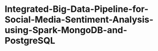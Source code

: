 # Integrated-Big-Data-Pipeline-for-Social-Media-Sentiment-Analysis-using-Spark-MongoDB-and-PostgreSQL
